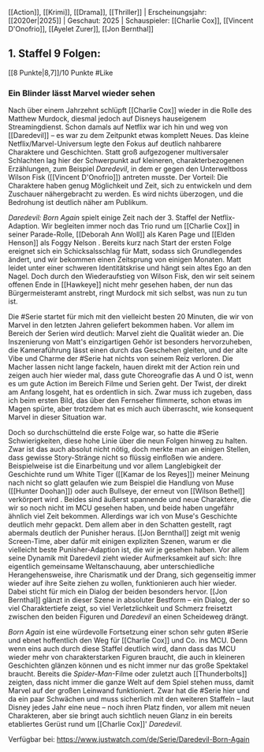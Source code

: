 
[[Action]], [[Krimi]], [[Drama]], [[Thriller]] | Erscheinungsjahr: [[2020er|2025]] | Geschaut: 2025 | Schauspieler: [[Charlie Cox]], [[Vincent D'Onofrio]], [[Ayelet Zurer]], [[Jon Bernthal]]

## 1. Staffel 9 Folgen: 

[[8 Punkte|8,7]]/10 Punkte #Like


### Ein Blinder lässt Marvel wieder sehen

Nach über einem Jahrzehnt schlüpft [[Charlie Cox]] wieder in die Rolle des Matthew Murdock, diesmal jedoch auf Disneys hauseigenem Streamingdienst. Schon damals auf Netflix war ich hin und weg von [[Daredevil]] – es war zu dem Zeitpunkt etwas komplett Neues. Das kleine Netflix/Marvel-Universum legte den Fokus auf deutlich nahbarere Charaktere und Geschichten. Statt groß aufgezogener multiversaler Schlachten lag hier der Schwerpunkt auf kleineren, charakterbezogenen Erzählungen, zum Beispiel _Daredevil_, in dem er gegen den Unterweltboss Wilson Fisk ([[Vincent D'Onofrio]]) antreten musste. Der Vorteil: Die Charaktere haben genug Möglichkeit und Zeit, sich zu entwickeln und dem Zuschauer nähergebracht zu werden. Es wird nichts überzogen, und die Bedrohung ist deutlich näher am Publikum.

_Daredevil: Born Again_ spielt einige Zeit nach der 3. Staffel der Netflix-Adaption. Wir begleiten immer noch das Trio rund um [[Charlie Cox]] in seiner Parade-Rolle, [[Deborah Ann Woll]] als Karen Page und [[Elden Henson]] als Foggy Nelson . Bereits kurz nach Start der ersten Folge ereignet sich ein Schicksalsschlag für Matt, sodass sich Grundlegendes ändert, und wir bekommen einen Zeitsprung von einigen Monaten. Matt leidet unter einer schweren Identitätskrise und hängt sein altes Ego an den Nagel. Doch durch den Wiederaufstieg von Wilson Fisk, den wir seit seinem offenen Ende in [[Hawkeye]] nicht mehr gesehen haben, der nun das Bürgermeisteramt anstrebt, ringt Murdock mit sich selbst, was nun zu tun ist.

Die #Serie startet für mich mit den vielleicht besten 20 Minuten, die wir von Marvel in den letzten Jahren geliefert bekommen haben. Vor allem im Bereich der Serien wird deutlich: Marvel zieht die Qualität wieder an. Die Inszenierung von Matt's einzigartigen Gehör ist besonders hervorzuheben, die Kameraführung lässt einen durch das Geschehen gleiten, und der alte Vibe und Charme der #Serie hat nichts von seinem Reiz verloren. Die Macher lassen nicht lange fackeln, hauen direkt mit der Action rein und zeigen auch hier wieder mal, dass gute Choreografie das A und O ist, wenn es um gute Action im Bereich Filme und Serien geht. Der Twist, der direkt am Anfang losgeht, hat es ordentlich in sich. Zwar muss ich zugeben, dass ich beim ersten Bild, das über den Fernseher flimmerte, schon etwas im Magen spürte, aber trotzdem hat es mich auch überrascht, wie konsequent Marvel in dieser Situation war.

Doch so durchschüttelnd die erste Folge war, so hatte die #Serie Schwierigkeiten, diese hohe Linie über die neun Folgen hinweg zu halten. Zwar ist das auch absolut nicht nötig, doch merkte man an einigen Stellen, dass gewisse Story-Stränge nicht so flüssig einfloßen wie andere. Beispielweise ist die Einarbeitung und vor allem Langlebigkeit der Geschichte rund um White Tiger ([[Kamar de los Reyes]]) meiner Meinung nach nicht so glatt gelaufen wie zum Beispiel die Handlung von Muse ([[Hunter Doohan]]) oder auch Bullseye, der erneut von [[Wilson Bethel]] verkörpert wird . Beides sind äußerst spannende und neue Charaktere, die wir so noch nicht im MCU gesehen haben, und beide haben ungefähr ähnlich viel Zeit bekommen. Allerdings war ich von Muse's Geschichte deutlich mehr gepackt. Dem allem aber in den Schatten gestellt, ragt abermals deutlich der Punisher heraus. [[Jon Bernthal]] zeigt mit wenig Screen-Time, aber dafür mit einigen expliziten Szenen, warum er die vielleicht beste Punisher-Adaption ist, die wir je gesehen haben. Vor allem seine Dynamik mit Daredevil zieht wieder Aufmerksamkeit auf sich: Ihre eigentlich gemeinsame Weltanschauung, aber unterschiedliche Herangehensweise, ihre Charismatik und der Drang, sich gegenseitig immer wieder auf ihre Seite ziehen zu wollen, funktionieren auch hier wieder. Dabei sticht für mich ein Dialog der beiden besonders hervor. [[Jon Bernthal]] glänzt in dieser Szene in absoluter Bestform – ein Dialog, der so viel Charaktertiefe zeigt, so viel Verletzlichkeit und Schmerz freisetzt zwischen den beiden Figuren und _Daredevil_ an einen Scheideweg drängt.

_Born Again_ ist eine würdevolle Fortsetzung einer schon sehr guten #Serie und ebnet hoffentlich den Weg für [[Charlie Cox]] und Co. ins MCU. Denn wenn eins auch durch diese Staffel deutlich wird, dann dass das MCU wieder mehr von charakterstarken Figuren braucht, die auch in kleineren Geschichten glänzen können und es nicht immer nur das große Spektakel braucht. Bereits die _Spider-Man_-Filme oder zuletzt auch [[Thunderbolts]] zeigten, dass nicht immer die ganze Welt auf dem Spiel stehen muss, damit Marvel auf der großen Leinwand funktioniert. Zwar hat die #Serie hier und da ein paar Schwächen und muss sicherlich mit den weiteren Staffeln – laut Disney jedes Jahr eine neue – noch ihren Platz finden, vor allem mit neuen Charakteren, aber sie bringt auch sichtlich neuen Glanz in ein bereits etabliertes Gerüst rund um [[Charlie Cox]]' _Daredevil_.


Verfügbar bei: https://www.justwatch.com/de/Serie/Daredevil-Born-Again